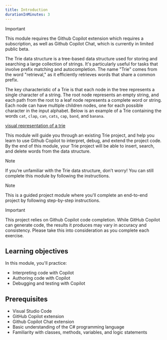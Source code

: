 ```yaml
---
title: Introduction
durationInMinutes: 3
---
```


> [!IMPORTANT]
> This module requires the Github Copilot extension which requires a subscription, as well as Github Copilot Chat, which is currently in limited public beta.

The Trie data structure is a tree-based data structure used for storing and searching a large collection of strings. It's particularly useful for tasks that involve prefix matching and autocompletion. The name "Trie" comes from the word "retrieval," as it efficiently retrieves words that share a common prefix.

The key characteristic of a Trie is that each node in the tree represents a single character of a string. The root node represents an empty string, and each path from the root to a leaf node represents a complete word or string. Each node can have multiple children nodes, one for each possible character in the input alphabet. Below is an example of a Trie containing the words `cat`, `clap`, `can`, `cats`, `cap`, `band`, and `banana`.

[visual representation of a trie](../media/treegraphic.png)

This module will guide you through an existing Trie project, and help you learn to use Github Copilot to interpret, debug, and extend the project code. By the end of this module, your Trie project will be able to insert, search, and delete words from the data structure.

> [!NOTE] 
> If you’re unfamiliar with the Trie data structure, don’t worry! You can still complete this module by following the instructions.

> [!NOTE] 
> This is a guided project module where you'll complete an end-to-end project by following step-by-step instructions.  

> [!IMPORTANT]
> This project relies on Github Copilot code completion. While GitHub Copilot can generate code, the results it produces may vary in accuracy and consistency. Please take this into consideration as you complete each exercise.

## Learning objectives

In this module, you'll practice: 
- Interpreting code with Copilot
- Authoring code with Copilot
- Debugging and testing with Copilot

## Prerequisites 
- Visual Studio Code
- GitHub Copilot extension
- Github Copilot Chat extension
- Basic understanding of the C# programming language
- Familiarity with classes, methods, variables, and logic statements